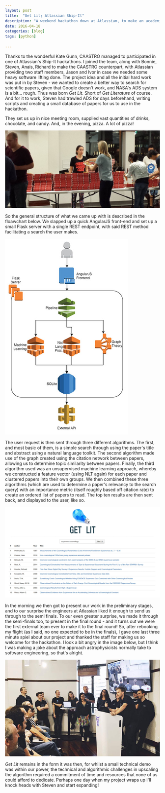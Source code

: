 ```yaml
---
layout: post
title:  "Get Lit; Atlassian Ship-It"
description: "A weekend hackathon down at Atlassian, to make an academic search engine."
date: 2016-04-18
categories: [blog]
tags: [python]

---
```


Thanks to the wonderful Kate Gunn, CAASTRO managed to participated in one of Atlassian's Ship-It hackathons. 
I joined the team, along with Bonnie, Steven, Anais, Richard to make the CAASTRO counterpart, with Atlassian
providing two staff members, Jason and Ivor in case we needed some heavy software lifting done. The project idea
and all the initial hard work was put in by Steven - we wanted to create a better way to search
for scientific papers, given that Google doesn't work, and NASA's ADS system is a bit... rough. Thus was
born *Get Lit*. Short of *Get Literature* of course. And for it to work, Steven had
trawled ADS for days beforehand, writing scripts and creating a small database of papers for us to use 
in the hackathon.

They set us up in nice meeting room, supplied vast quantities of drinks, chocolate, and candy.
And, in the evening, pizza. A lot of pizza!


![](pizza.jpg)

So the general structure of what we came up with is described in the floawchart below. We slapped
up a quick AngularJS front-end and set up a small Flask server with a single REST endpoint, with said
REST method facilitating a search the user makes. 

![](flowchart.jpg)

The user request is then sent through three different algorithms. The first, and most basic of them,
is a simple search through using the paper's title and abstract using a natural language toolkit. The
second algorithm made use of the graph created using the citation network between papers, allowing
 us to determine topic similarity between papers. Finally, the third algorithm used was an unsupervised machine 
 learning approach, whereby we constructed a feature vector (using NLT again) for each paper and clustered
 papers into their own groups. We then combined these three algorithms (which are used to determine
 a paper's relevancy to the search query) with an importance metric (itself roughly based off citation rate)
 to create an ordered list of papers to read. The top ten results are then sent back, and displayed 
 to the user, like so.

![](screenshot.jpg)

In the morning we then got to present our work in the preliminary stages, and to our surprise 
the engineers at Atlassian liked it enough to send us through to the semi finals. To our even 
greater surprise, we made it through the semi-finals too, to present in the final round - and
it turns out we were the first external team ever to make it to the final round! So, after rebooking
my flight (as I said, no one expected to be in the finals), I gave one last three minute spiel 
about our project and thanked the staff for making us so welcome for the hackathon. I look
a bit angry in the image below, but I think I was making a joke about the approach astrophysicists
normally take to software engineering, so that's alright.



![](talk.jpg)


*Get Lit* remains in the form it was then, for whilst a small technical demo was within our
power, the technical and algorithmic challenges in upscaling the algorithm required a 
commitment of time and resources that none of us could afford to dedicate. Perhaps one day when
my project wraps up I'll knock heads with Steven and start expanding!


 